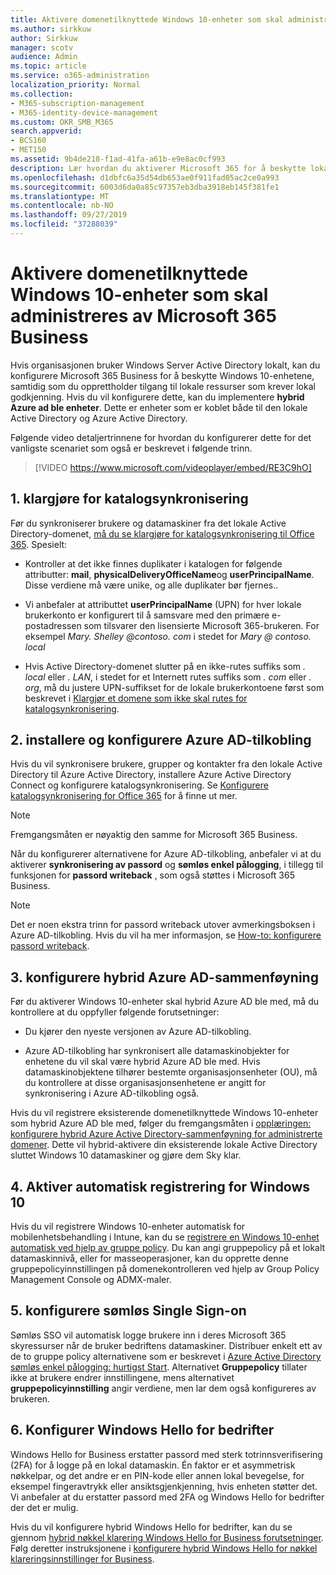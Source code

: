 ```yaml
---
title: Aktivere domenetilknyttede Windows 10-enheter som skal administreres av Microsoft 365 Business
ms.author: sirkkuw
author: Sirkkuw
manager: scotv
audience: Admin
ms.topic: article
ms.service: o365-administration
localization_priority: Normal
ms.collection:
- M365-subscription-management
- M365-identity-device-management
ms.custom: OKR_SMB_M365
search.appverid:
- BCS160
- MET150
ms.assetid: 9b4de218-f1ad-41fa-a61b-e9e8ac0cf993
description: Lær hvordan du aktiverer Microsoft 365 for å beskytte lokale AD ble koblet til Windows 10-enheter.
ms.openlocfilehash: d1dbfc6a35d54db653ae0f911fad05ac2ce0a993
ms.sourcegitcommit: 6003d6da0a85c97357eb3dba3918eb145f381fe1
ms.translationtype: MT
ms.contentlocale: nb-NO
ms.lasthandoff: 09/27/2019
ms.locfileid: "37288039"
---
```

# <a name="enable-domain-joined-windows-10-devices-to-be-managed-by-microsoft-365-business"></a>Aktivere domenetilknyttede Windows 10-enheter som skal administreres av Microsoft 365 Business

Hvis organisasjonen bruker Windows Server Active Directory lokalt, kan du konfigurere Microsoft 365 Business for å beskytte Windows 10-enhetene, samtidig som du opprettholder tilgang til lokale ressurser som krever lokal godkjenning.
Hvis du vil konfigurere dette, kan du implementere **hybrid Azure ad ble enheter**. Dette er enheter som er koblet både til den lokale Active Directory og Azure Active Directory.

Følgende video detaljertrinnene for hvordan du konfigurerer dette for det vanligste scenariet som også er beskrevet i følgende trinn.

> [!VIDEO https://www.microsoft.com/videoplayer/embed/RE3C9hO]
  

## <a name="1-prepare-for-directory-synchronization"></a>1. klargjøre for katalogsynkronisering 

Før du synkroniserer brukere og datamaskiner fra det lokale Active Directory-domenet, [må du se klargjøre for katalogsynkronisering til Office 365](https://docs.microsoft.com/office365/enterprise/prepare-for-directory-synchronization). Spesielt:

   - Kontroller at det ikke finnes duplikater i katalogen for følgende attributter: **mail**, **physicalDeliveryOfficeName**og **userPrincipalName**. Disse verdiene må være unike, og alle duplikater bør fjernes..
   
   - Vi anbefaler at attributtet **userPrincipalName** (UPN) for hver lokale brukerkonto er konfigurert til å samsvare med den primære e-postadressen som tilsvarer den lisensierte Microsoft 365-brukeren. For eksempel *Mary. Shelley @<span>contoso.<span> com* i stedet for *Mary @ contoso. local*
   
   - Hvis Active Directory-domenet slutter på en ikke-rutes suffiks som *. local* eller *. LAN*, i stedet for et Internett rutes suffiks som *. com* eller *. org*, må du justere UPN-suffikset for de lokale brukerkontoene først som beskrevet i [Klargjør et domene som ikke skal rutes for katalogsynkronisering](https://docs.microsoft.com/office365/enterprise/prepare-a-non-routable-domain-for-directory-synchronization). 

## <a name="2-install-and-configure-azure-ad-connect"></a>2. installere og konfigurere Azure AD-tilkobling

Hvis du vil synkronisere brukere, grupper og kontakter fra den lokale Active Directory til Azure Active Directory, installere Azure Active Directory Connect og konfigurere katalogsynkronisering. Se [Konfigurere katalogsynkronisering for Office 365](https://support.office.com/article/1b3b5318-6977-42ed-b5c7-96fa74b08846) for å finne ut mer.

> [!NOTE]
> Fremgangsmåten er nøyaktig den samme for Microsoft 365 Business. 

Når du konfigurerer alternativene for Azure AD-tilkobling, anbefaler vi at du aktiverer **synkronisering av passord** og **sømløs enkel pålogging**, i tillegg til funksjonen for **passord writeback** , som også støttes i Microsoft 365 Business.

> [!NOTE]
> Det er noen ekstra trinn for passord writeback utover avmerkingsboksen i Azure AD-tilkobling. Hvis du vil ha mer informasjon, se [How-to: konfigurere passord writeback](https://docs.microsoft.com/azure/active-directory/authentication/howto-sspr-writeback). 

## <a name="3-configure-hybrid-azure-ad-join"></a>3. konfigurere hybrid Azure AD-sammenføyning

Før du aktiverer Windows 10-enheter skal hybrid Azure AD ble med, må du kontrollere at du oppfyller følgende forutsetninger:

   - Du kjører den nyeste versjonen av Azure AD-tilkobling.

   - Azure AD-tilkobling har synkronisert alle datamaskinobjekter for enhetene du vil skal være hybrid Azure AD ble med. Hvis datamaskinobjektene tilhører bestemte organisasjonsenheter (OU), må du kontrollere at disse organisasjonsenhetene er angitt for synkronisering i Azure AD-tilkobling også.

Hvis du vil registrere eksisterende domenetilknyttede Windows 10-enheter som hybrid Azure AD ble med, følger du fremgangsmåten i [opplæringen: konfigurere hybrid Azure Active Directory-sammenføyning for administrerte domener](https://docs.microsoft.com/azure/active-directory/devices/hybrid-azuread-join-managed-domains#configure-hybrid-azure-ad-join). Dette vil hybrid-aktivere din eksisterende lokale Active Directory sluttet Windows 10 datamaskiner og gjøre dem Sky klar.
    
## <a name="4-enable-automatic-enrollment-for-windows-10"></a>4. Aktiver automatisk registrering for Windows 10

 Hvis du vil registrere Windows 10-enheter automatisk for mobilenhetsbehandling i Intune, kan du se [registrere en Windows 10-enhet automatisk ved hjelp av gruppe policy](https://docs.microsoft.com/windows/client-management/mdm/enroll-a-windows-10-device-automatically-using-group-policy). Du kan angi gruppepolicy på et lokalt datamaskinnivå, eller for masseoperasjoner, kan du opprette denne gruppepolicyinnstillingen på domenekontrolleren ved hjelp av Group Policy Management Console og ADMX-maler.

## <a name="5-configure-seamless-single-sign-on"></a>5. konfigurere sømløs Single Sign-on

  Sømløs SSO vil automatisk logge brukere inn i deres Microsoft 365 skyressurser når de bruker bedriftens datamaskiner. Distribuer enkelt ett av de to gruppe policy alternativene som er beskrevet i [Azure Active Directory sømløs enkel pålogging: hurtigst Start](https://docs.microsoft.com/azure/active-directory/hybrid/how-to-connect-sso-quick-start#step-2-enable-the-feature). Alternativet **Gruppepolicy** tillater ikke at brukere endrer innstillingene, mens alternativet **gruppepolicyinnstilling** angir verdiene, men lar dem også konfigureres av brukeren.

## <a name="6-set-up-windows-hello-for-business"></a>6. Konfigurer Windows Hello for bedrifter

 Windows Hello for Business erstatter passord med sterk totrinnsverifisering (2FA) for å logge på en lokal datamaskin. Én faktor er et asymmetrisk nøkkelpar, og det andre er en PIN-kode eller annen lokal bevegelse, for eksempel fingeravtrykk eller ansiktsgjenkjenning, hvis enheten støtter det. Vi anbefaler at du erstatter passord med 2FA og Windows Hello for bedrifter der det er mulig.

Hvis du vil konfigurere hybrid Windows Hello for bedrifter, kan du se gjennom [hybrid nøkkel klarering Windows Hello for Business forutsetninger](https://docs.microsoft.com/windows/security/identity-protection/hello-for-business/hello-hybrid-key-trust-prereqs). Følg deretter instruksjonene i [konfigurere hybrid Windows Hello for nøkkel klareringsinnstillinger for Business](https://docs.microsoft.com/windows/security/identity-protection/hello-for-business/hello-hybrid-key-whfb-settings). 
